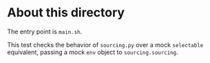 # About this directory

The entry point is `main.sh`.

This test checks the behavior of `sourcing.py` over a mock `selectable` equivalent, passing a mock `env` object to `sourcing.sourcing`.